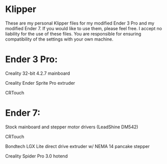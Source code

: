 # Klipper
These are my personal Klipper files for my modified Ender 3 Pro and my modified Ender 7. If you would like to use them, please feel free. I accept no liability for the use of these files. You are responsible for ensuring compatibility of the settings with your own machine.



# Ender 3 Pro:

Creality 32-bit 4.2.7 mainboard

Creality Ender Sprite Pro extruder

CRTouch




# Ender 7:

Stock mainboard and stepper motor drivers (LeadShine DM542)

CRTouch

Bondtech LGX Lite direct drive extruder w/ NEMA 14 pancake stepper

Creality Spider Pro 3.0 hotend
